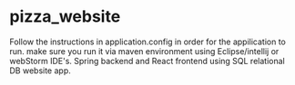 # pizza_website
Follow the instructions in application.config in order for the appilication to run.
make sure you run it via maven environment using Eclipse/intellij or webStorm IDE's.
Spring backend and React frontend using SQL relational DB website app.
